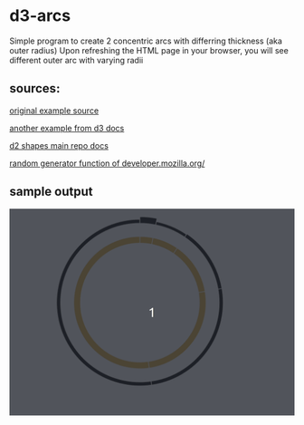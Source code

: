 # d3-arcs

Simple program to create 2 concentric arcs with differring thickness (aka outer radius)
Upon refreshing the HTML page in your browser, you will see different outer arc with varying radii

## sources: 
[original example source](https://bl.ocks.org/d3indepth/3d912bbaaebcf01a05b75d088a1c9976)

[another example from d3 docs](https://bl.ocks.org/d3indepth/b52f9ab1dde3a1953367395d10483be4)

[d2 shapes main repo docs](https://www.d3indepth.com/shapes/)

[random generator function of developer.mozilla.org/](https://developer.mozilla.org/en-US/docs/Web/JavaScript/Reference/Global_Objects/Math/random)

## sample output 

![Demo](assets/demo.gif)



